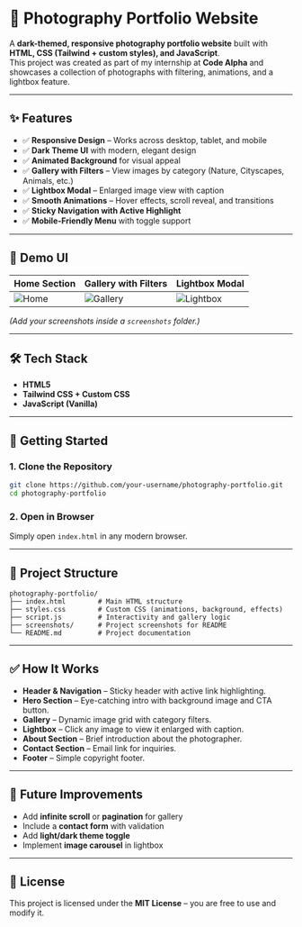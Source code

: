 # 📸 Photography Portfolio Website

A **dark-themed, responsive photography portfolio website** built with **HTML, CSS (Tailwind + custom styles), and JavaScript**.  
This project was created as part of my internship at **Code Alpha** and showcases a collection of photographs with filtering, animations, and a lightbox feature.

---

## ✨ Features

- ✅ **Responsive Design** – Works across desktop, tablet, and mobile  
- ✅ **Dark Theme UI** with modern, elegant design  
- ✅ **Animated Background** for visual appeal  
- ✅ **Gallery with Filters** – View images by category (Nature, Cityscapes, Animals, etc.)  
- ✅ **Lightbox Modal** – Enlarged image view with caption  
- ✅ **Smooth Animations** – Hover effects, scroll reveal, and transitions  
- ✅ **Sticky Navigation with Active Highlight**  
- ✅ **Mobile-Friendly Menu** with toggle support  

---

## 📸 Demo UI

| Home Section | Gallery with Filters | Lightbox Modal |
|--------------|----------------------|----------------|
| ![Home](screenshots/home.png) | ![Gallery](screenshots/gallery.png) | ![Lightbox](screenshots/lightbox.png) |

*(Add your screenshots inside a `screenshots` folder.)*

---

## 🛠️ Tech Stack

- **HTML5**
- **Tailwind CSS + Custom CSS**
- **JavaScript (Vanilla)**

---

## 🚀 Getting Started

### 1. Clone the Repository
```bash
git clone https://github.com/your-username/photography-portfolio.git
cd photography-portfolio
````

### 2. Open in Browser

Simply open `index.html` in any modern browser.

---

## 📂 Project Structure

```
photography-portfolio/
├── index.html        # Main HTML structure
├── styles.css        # Custom CSS (animations, background, effects)
├── script.js         # Interactivity and gallery logic
├── screenshots/      # Project screenshots for README
└── README.md         # Project documentation
```

---

## ✅ How It Works

* **Header & Navigation** – Sticky header with active link highlighting.
* **Hero Section** – Eye-catching intro with background image and CTA button.
* **Gallery** – Dynamic image grid with category filters.
* **Lightbox** – Click any image to view it enlarged with caption.
* **About Section** – Brief introduction about the photographer.
* **Contact Section** – Email link for inquiries.
* **Footer** – Simple copyright footer.

---

## 🔮 Future Improvements

* Add **infinite scroll** or **pagination** for gallery
* Include a **contact form** with validation
* Add **light/dark theme toggle**
* Implement **image carousel** in lightbox

---

## 📜 License

This project is licensed under the **MIT License** – you are free to use and modify it.

```